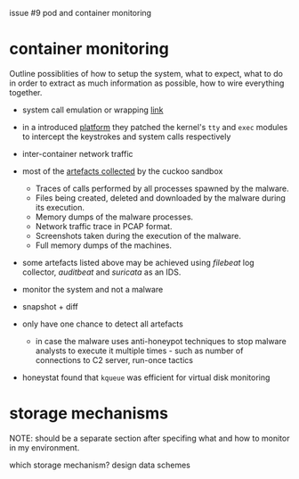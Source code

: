 issue #9 pod and container monitoring

# container monitoring

Outline possiblities of how to setup the system, what to expect, what to do in order to extract as much information as possible, how to wire everything together.

- system call emulation or wrapping [link](https://www.lastline.com/labsblog/different-sandboxing-techniques-to-detect-advanced-malware/)
- in a introduced [platform](https://www.researchgate.net/publication/262277761_A_distributed_platform_of_high_interaction_honeypots_and_experimental_results) they patched the kernel's `tty` and `exec` modules to intercept the keystrokes and system calls respectively
- inter-container network traffic
- most of the [artefacts collected](https://cuckoo.sh/docs/introduction/what.html) by the cuckoo sandbox
    - Traces of calls performed by all processes spawned by the malware.
    - Files being created, deleted and downloaded by the malware during its execution.
    - Memory dumps of the malware processes.
    - Network traffic trace in PCAP format.
    - Screenshots taken during the execution of the malware.
    - Full memory dumps of the machines.

- some artefacts listed above may be achieved using _filebeat_ log collector, _auditbeat_ and _suricata_ as an IDS.
- monitor the system and not a malware
- snapshot + diff
- only have one chance to detect all artefacts
    - in case the malware uses anti-honeypot techniques to stop malware analysts to execute it multiple times - such as number of connections to C2 server, run-once tactics

- honeystat found that `kqueue` was efficient for virtual disk monitoring

# storage mechanisms

NOTE: should be a separate section after specifing what and how to monitor in my environment.

which storage mechanism?
design data schemes
